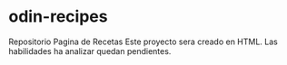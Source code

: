 # odin-recipes
Repositorio Pagina de Recetas
Este proyecto sera creado en HTML.
Las habilidades ha analizar quedan pendientes.

